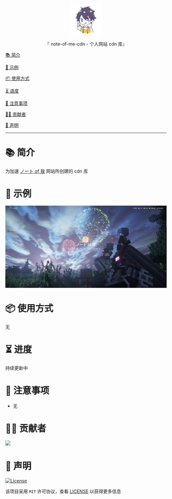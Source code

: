 <div align="center">
  <img width="96" alt="note-of-me-cdn" src="https://raw.githubusercontent.com/Cierra-Runis/note-of-me-cdn/master/repository_icon/icon.svg">
  <p>『 note-of-me-cdn - 个人网站 cdn 库』</p>
</div>

[📚 简介](#-简介)

[📸 示例](#-示例)

[📦 使用方式](#-使用方式)

[⏳ 进度](#-进度)

[📌 注意事项](#-注意事项)

[🧑‍💻 贡献者](#-贡献者)

[🔦 声明](#-声明)

---

# 📚 简介

为加速 [ノート of 我](https://note-of-me.top) 网站所创建的 cdn 库

# 📸 示例

![screenshots_1](https://raw.githubusercontent.com/Cierra-Runis/cierra-runis.github.io-source/master/img/screenshots_1.png)

# 📦 使用方式

无

# ⏳ 进度

持续更新中

# 📌 注意事项

- 无

# 🧑‍💻 贡献者

<a href="https://github.com/Cierra-Runis/note-of-me-cdn/graphs/contributors">
  <img src="https://contrib.rocks/image?repo=Cierra-Runis/note-of-me-cdn" />
</a>

# 🔦 声明

[![License](https://img.shields.io/github/license/Cierra-Runis/note-of-me-cdn)](https://github.com/Cierra-Runis/note-of-me-cdn/blob/master/LICENSE)

该项目采用 `MIT` 许可协议，查看 [LICENSE](https://github.com/Cierra-Runis/note-of-me-cdn/blob/master/LICENSE) 以获得更多信息
